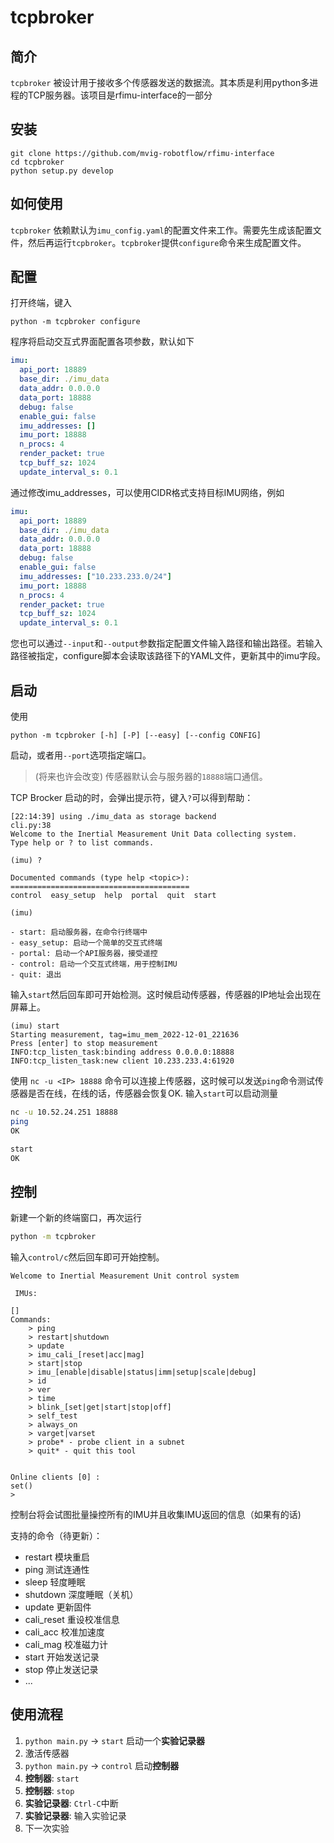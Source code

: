 # tcpbroker

## 简介

`tcpbroker` 被设计用于接收多个传感器发送的数据流。其本质是利用python多进程的TCP服务器。该项目是rfimu-interface的一部分

## 安装

```shell
git clone https://github.com/mvig-robotflow/rfimu-interface
cd tcpbroker
python setup.py develop
```
## 如何使用

`tcpbroker` 依赖默认为`imu_config.yaml`的配置文件来工作。需要先生成该配置文件，然后再运行`tcpbroker`。`tcpbroker`提供`configure`命令来生成配置文件。


## 配置

打开终端，键入

```shell
python -m tcpbroker configure
```
程序将启动交互式界面配置各项参数，默认如下

```yaml
imu:
  api_port: 18889
  base_dir: ./imu_data
  data_addr: 0.0.0.0
  data_port: 18888
  debug: false
  enable_gui: false
  imu_addresses: []
  imu_port: 18888
  n_procs: 4
  render_packet: true
  tcp_buff_sz: 1024
  update_interval_s: 0.1
```

通过修改imu_addresses，可以使用CIDR格式支持目标IMU网络，例如

```yaml
imu:
  api_port: 18889
  base_dir: ./imu_data
  data_addr: 0.0.0.0
  data_port: 18888
  debug: false
  enable_gui: false
  imu_addresses: ["10.233.233.0/24"]
  imu_port: 18888
  n_procs: 4
  render_packet: true
  tcp_buff_sz: 1024
  update_interval_s: 0.1
```

您也可以通过`--input`和`--output`参数指定配置文件输入路径和输出路径。若输入路径被指定，configure脚本会读取该路径下的YAML文件，更新其中的imu字段。


## 启动

使用

```shell
python -m tcpbroker [-h] [-P] [--easy] [--config CONFIG]
```

启动，或者用`--port`选项指定端口。
> (将来也许会改变) 传感器默认会与服务器的`18888`端口通信。

TCP Brocker 启动的时，会弹出提示符，键入`?`可以得到帮助：

```text
[22:14:39] using ./imu_data as storage backend                                                                                                                                                                                                                                                                 cli.py:38
Welcome to the Inertial Measurement Unit Data collecting system.   Type help or ? to list commands.

(imu) ?

Documented commands (type help <topic>):
========================================
control  easy_setup  help  portal  quit  start

(imu)

- start: 启动服务器，在命令行终端中
- easy_setup: 启动一个简单的交互式终端
- portal: 启动一个API服务器，接受遥控
- control: 启动一个交互式终端，用于控制IMU
- quit: 退出
```


输入`start`然后回车即可开始检测。这时候启动传感器，传感器的IP地址会出现在屏幕上。

```text
(imu) start
Starting measurement, tag=imu_mem_2022-12-01_221636
Press [enter] to stop measurement
INFO:tcp_listen_task:binding address 0.0.0.0:18888
INFO:tcp_listen_task:new client 10.233.233.4:61920
```

使用 `nc -u <IP> 18888` 命令可以连接上传感器，这时候可以发送`ping`命令测试传感器是否在线，在线的话，传感器会恢复OK. 输入`start`可以启动测量

```bash
nc -u 10.52.24.251 18888
ping
OK

start
OK
```

## 控制

新建一个新的终端窗口，再次运行

```bash
python -m tcpbroker
```

输入`control/c`然后回车即可开始控制。

```text
Welcome to Inertial Measurement Unit control system

 IMUs:

[]
Commands:
    > ping
    > restart|shutdown
    > update
    > imu_cali_[reset|acc|mag]
    > start|stop
    > imu_[enable|disable|status|imm|setup|scale|debug]
    > id
    > ver
    > time
    > blink_[set|get|start|stop|off]
    > self_test
    > always_on
    > varget|varset
    > probe* - probe client in a subnet
    > quit* - quit this tool


Online clients [0] :
set()
>

```

控制台将会试图批量操控所有的IMU并且收集IMU返回的信息（如果有的话)

支持的命令（待更新）：

- restart 模块重启
- ping 测试连通性
- sleep 轻度睡眠
- shutdown 深度睡眠（关机）
- update 更新固件
- cali_reset 重设校准信息
- cali_acc 校准加速度
- cali_mag 校准磁力计
- start 开始发送记录
- stop 停止发送记录
- ...

## 使用流程

1. `python main.py` -> `start` 启动一个**实验记录器**
2. 激活传感器
3. `python main.py` -> `control` 启动**控制器**
4. **控制器**: `start`
5. **控制器**: `stop`
6. **实验记录器**: `Ctrl-C`中断
7. **实验记录器**: 输入实验记录
8. 下一次实验
